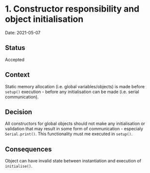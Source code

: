 # 1. Constructor responsibility and object initialisation

Date: 2021-05-07

## Status

Accepted

## Context

Static memory allocation (i.e. global variables/objects) is made before `setup()` execution - before any initialisation can be made (i.e. serial communication).

## Decision

All constructors for global objects should not make any initialisation or validation that may result in some form of communication - especialy `Serial.print()`.
This functionality must me executed in `setup()`.

## Consequences
Object can have invalid state between instantiation and execution of `initialise()`.
